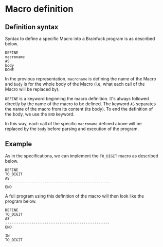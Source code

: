 # Macro definition

## Definition syntax

Syntax to define a specific Macro into a Brainfuck program is as described below.

	DEFINE
	macroname
	AS
	body
	DONE

In the previous representation, `macroname` is defining the name of the Macro and `body` is for the whole body of the Macro (i.e, what each call of the Macro will be replaced by).

`DEFINE` is a keyword beginning the macro definition. It's always followed directly by the name of the macro to be defined. The keyword `AS` separates the name of the macro from its content (its body). To end the definition of the body, we use the `END` keyword.

In this way, each call of the specific `macroname` defined above will be replaced by the `body` before parsing and execution of the program.

## Example

As in the specifications, we can implement the `TO_DIGIT` macro as described below.

	DEFINE
	TO_DIGIT
	AS
	------------------------------------------------
	END

A full program using this definition of the macro will then look like the program below.

	DEFINE
	TO_DIGIT
	AS
	------------------------------------------------
	END

	IN
	TO_DIGIT
